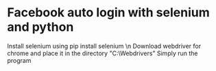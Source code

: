 # Facebook auto login with selenium and python
 Install selenium using pip install selenium \n
 Download webdriver for chrome and place it in the directory "C:\Webdrivers\"
 Simply run the program
